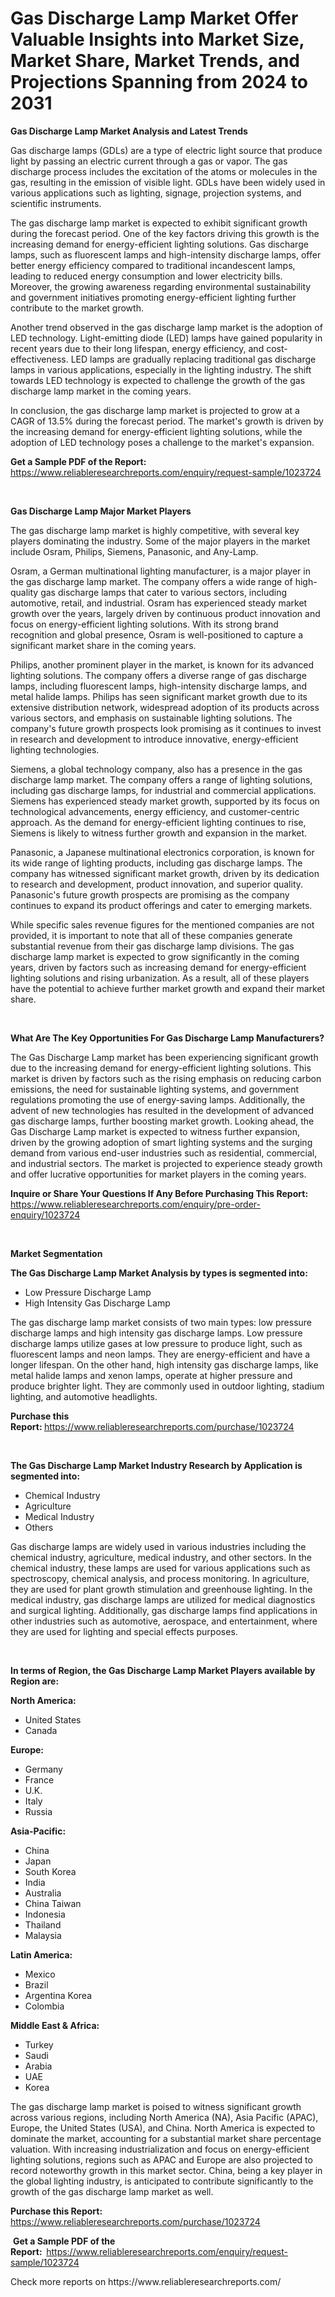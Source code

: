 <p><h1>Gas Discharge Lamp Market Offer Valuable Insights into Market Size, Market Share, Market Trends, and Projections Spanning from 2024 to 2031</h1></p><p><strong>Gas Discharge Lamp Market Analysis and Latest Trends</strong></p>
<p><p>Gas discharge lamps (GDLs) are a type of electric light source that produce light by passing an electric current through a gas or vapor. The gas discharge process includes the excitation of the atoms or molecules in the gas, resulting in the emission of visible light. GDLs have been widely used in various applications such as lighting, signage, projection systems, and scientific instruments.</p><p>The gas discharge lamp market is expected to exhibit significant growth during the forecast period. One of the key factors driving this growth is the increasing demand for energy-efficient lighting solutions. Gas discharge lamps, such as fluorescent lamps and high-intensity discharge lamps, offer better energy efficiency compared to traditional incandescent lamps, leading to reduced energy consumption and lower electricity bills. Moreover, the growing awareness regarding environmental sustainability and government initiatives promoting energy-efficient lighting further contribute to the market growth.</p><p>Another trend observed in the gas discharge lamp market is the adoption of LED technology. Light-emitting diode (LED) lamps have gained popularity in recent years due to their long lifespan, energy efficiency, and cost-effectiveness. LED lamps are gradually replacing traditional gas discharge lamps in various applications, especially in the lighting industry. The shift towards LED technology is expected to challenge the growth of the gas discharge lamp market in the coming years.</p><p>In conclusion, the gas discharge lamp market is projected to grow at a CAGR of 13.5% during the forecast period. The market's growth is driven by the increasing demand for energy-efficient lighting solutions, while the adoption of LED technology poses a challenge to the market's expansion.</p></p>
<p><strong>Get a Sample PDF of the Report:&nbsp;</strong> <a href="https://www.reliableresearchreports.com/enquiry/request-sample/1023724">https://www.reliableresearchreports.com/enquiry/request-sample/1023724</a></p>
<p>&nbsp;</p>
<p><strong>Gas Discharge Lamp Major Market Players</strong></p>
<p><p>The gas discharge lamp market is highly competitive, with several key players dominating the industry. Some of the major players in the market include Osram, Philips, Siemens, Panasonic, and Any-Lamp. </p><p>Osram, a German multinational lighting manufacturer, is a major player in the gas discharge lamp market. The company offers a wide range of high-quality gas discharge lamps that cater to various sectors, including automotive, retail, and industrial. Osram has experienced steady market growth over the years, largely driven by continuous product innovation and focus on energy-efficient lighting solutions. With its strong brand recognition and global presence, Osram is well-positioned to capture a significant market share in the coming years.</p><p>Philips, another prominent player in the market, is known for its advanced lighting solutions. The company offers a diverse range of gas discharge lamps, including fluorescent lamps, high-intensity discharge lamps, and metal halide lamps. Philips has seen significant market growth due to its extensive distribution network, widespread adoption of its products across various sectors, and emphasis on sustainable lighting solutions. The company's future growth prospects look promising as it continues to invest in research and development to introduce innovative, energy-efficient lighting technologies.</p><p>Siemens, a global technology company, also has a presence in the gas discharge lamp market. The company offers a range of lighting solutions, including gas discharge lamps, for industrial and commercial applications. Siemens has experienced steady market growth, supported by its focus on technological advancements, energy efficiency, and customer-centric approach. As the demand for energy-efficient lighting continues to rise, Siemens is likely to witness further growth and expansion in the market.</p><p>Panasonic, a Japanese multinational electronics corporation, is known for its wide range of lighting products, including gas discharge lamps. The company has witnessed significant market growth, driven by its dedication to research and development, product innovation, and superior quality. Panasonic's future growth prospects are promising as the company continues to expand its product offerings and cater to emerging markets.</p><p>While specific sales revenue figures for the mentioned companies are not provided, it is important to note that all of these companies generate substantial revenue from their gas discharge lamp divisions. The gas discharge lamp market is expected to grow significantly in the coming years, driven by factors such as increasing demand for energy-efficient lighting solutions and rising urbanization. As a result, all of these players have the potential to achieve further market growth and expand their market share.</p></p>
<p>&nbsp;</p>
<p><strong>What Are The Key Opportunities For Gas Discharge Lamp Manufacturers?</strong></p>
<p><p>The Gas Discharge Lamp market has been experiencing significant growth due to the increasing demand for energy-efficient lighting solutions. This market is driven by factors such as the rising emphasis on reducing carbon emissions, the need for sustainable lighting systems, and government regulations promoting the use of energy-saving lamps. Additionally, the advent of new technologies has resulted in the development of advanced gas discharge lamps, further boosting market growth. Looking ahead, the Gas Discharge Lamp market is expected to witness further expansion, driven by the growing adoption of smart lighting systems and the surging demand from various end-user industries such as residential, commercial, and industrial sectors. The market is projected to experience steady growth and offer lucrative opportunities for market players in the coming years.</p></p>
<p><strong>Inquire or Share Your Questions If Any Before Purchasing This Report:</strong> <a href="https://www.reliableresearchreports.com/enquiry/pre-order-enquiry/1023724">https://www.reliableresearchreports.com/enquiry/pre-order-enquiry/1023724</a></p>
<p>&nbsp;</p>
<p><strong>Market Segmentation</strong></p>
<p><strong>The Gas Discharge Lamp Market Analysis by types is segmented into:</strong></p>
<p><ul><li>Low Pressure Discharge Lamp</li><li>High Intensity Gas Discharge Lamp</li></ul></p>
<p><p>The gas discharge lamp market consists of two main types: low pressure discharge lamps and high intensity gas discharge lamps. Low pressure discharge lamps utilize gases at low pressure to produce light, such as fluorescent lamps and neon lamps. They are energy-efficient and have a longer lifespan. On the other hand, high intensity gas discharge lamps, like metal halide lamps and xenon lamps, operate at higher pressure and produce brighter light. They are commonly used in outdoor lighting, stadium lighting, and automotive headlights.</p></p>
<p><strong>Purchase this Report:&nbsp;</strong><a href="https://www.reliableresearchreports.com/purchase/1023724">https://www.reliableresearchreports.com/purchase/1023724</a></p>
<p>&nbsp;</p>
<p><strong>The Gas Discharge Lamp Market Industry Research by Application is segmented into:</strong></p>
<p><ul><li>Chemical Industry</li><li>Agriculture</li><li>Medical Industry</li><li>Others</li></ul></p>
<p><p>Gas discharge lamps are widely used in various industries including the chemical industry, agriculture, medical industry, and other sectors. In the chemical industry, these lamps are used for various applications such as spectroscopy, chemical analysis, and process monitoring. In agriculture, they are used for plant growth stimulation and greenhouse lighting. In the medical industry, gas discharge lamps are utilized for medical diagnostics and surgical lighting. Additionally, gas discharge lamps find applications in other industries such as automotive, aerospace, and entertainment, where they are used for lighting and special effects purposes.</p></p>
<p>&nbsp;</p>
<p><strong>In terms of Region, the Gas Discharge Lamp Market Players available by Region are:</strong></p>
<p>
    <p> <strong> North America: </strong>
        <ul>
            <li>United States</li>
            <li>Canada</li>
        </ul>
        </p> 
    <p> <strong> Europe: </strong>
        <ul>
            <li>Germany</li>
            <li>France</li>
            <li>U.K.</li>
            <li>Italy</li>
            <li>Russia</li>
        </ul>
        </p> 
    <p> <strong> Asia-Pacific: </strong>
        <ul>
            <li>China</li>
            <li>Japan</li>
            <li>South Korea</li>
            <li>India</li>
            <li>Australia</li>
            <li>China Taiwan</li>
            <li>Indonesia</li>
            <li>Thailand</li>
            <li>Malaysia</li>
        </ul>
        </p> 
    <p> <strong> Latin America: </strong>
        <ul>
            <li>Mexico</li>
            <li>Brazil</li>
            <li>Argentina Korea</li>
            <li>Colombia</li>
        </ul>
        </p> 
    <p> <strong> Middle East & Africa: </strong>
        <ul>
            <li>Turkey</li>
            <li>Saudi</li>
            <li>Arabia</li>
            <li>UAE</li>
            <li>Korea</li>
        </ul>
    </p>
    </p>
<p><p>The gas discharge lamp market is poised to witness significant growth across various regions, including North America (NA), Asia Pacific (APAC), Europe, the United States (USA), and China. North America is expected to dominate the market, accounting for a substantial market share percentage valuation. With increasing industrialization and focus on energy-efficient lighting solutions, regions such as APAC and Europe are also projected to record noteworthy growth in this market sector. China, being a key player in the global lighting industry, is anticipated to contribute significantly to the growth of the gas discharge lamp market as well.</p></p>
<p><strong>Purchase this Report: </strong><a href="https://www.reliableresearchreports.com/purchase/1023724">https://www.reliableresearchreports.com/purchase/1023724</a></p>
<p>&nbsp;<strong>Get a Sample PDF of the Report:&nbsp;&nbsp;</strong><a href="https://www.reliableresearchreports.com/enquiry/request-sample/1023724">https://www.reliableresearchreports.com/enquiry/request-sample/1023724</a></p>
<p><strong></strong></p>
<p>Check more reports on https://www.reliableresearchreports.com/</p>